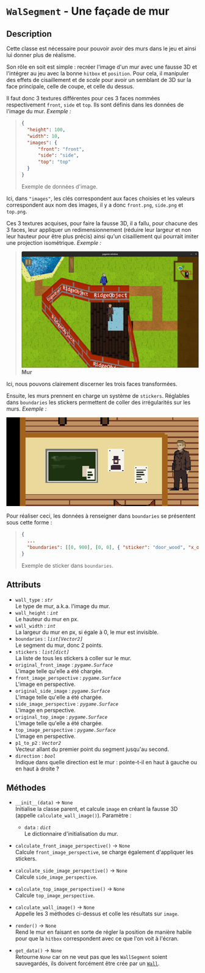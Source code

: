 # `WalSegment` - Une façade de mur

## Description

Cette classe est nécessaire pour pouvoir avoir des murs dans le jeu et ainsi lui donner plus de réalisme.

Son rôle en soit est simple : recréer l'image d'un mur avec une fausse 3D et l'intégrer au jeu avec la bonne `hitbox` et `position`.
Pour cela, il manipuler des effets de cisaillement et de *scale* pour avoir un semblant de 3D sur la face principale, celle de coupe, et celle du dessus.

Il faut donc 3 textures différentes pour ces 3 faces nommées respectivement `front`, `side` et `top`.
Ils sont définis dans les données de l'image du mur.
*Exemple :*

> ```json
> {
> 	"height": 100,
> 	"width": 10,
> 	"images": {
> 		"front": "front",
> 		"side": "side",
> 		"top": "top"
> 	}
> }
> ```
> Exemple de données d'image.

Ici, dans `"images"`, les clés correspondent aux faces choisies et les valeurs correspondent aux nom des images, il y a donc `front.png`, `side.png` et `top.png`.

Ces 3 textures acquises, pour faire la fausse 3D, il a fallu, pour chacune des 3 faces, leur appliquer un redimensionnement (réduire leur largeur et non leur hauteur pour être plus précis) ainsi qu'un cisaillement qui pourrait imiter une projection isométrique.
*Exemple :*

> ![Exemple](../../../exemples/ridge_object_1.png)
> **Mur**

Ici, nous pouvons clairement discerner les trois faces transformées.

Ensuite, les murs prennent en charge un système de `stickers`. Réglables dans `boundaries` les stickers permettent de coller des irrégularités sur les murs.
*Exemple :*

![Exemple](../../../exemples/wall_segment_1.png)

Pour réaliser ceci, les données à renseigner dans `boundaries` se présentent sous cette forme :

> ```json
> {
> 	...
> 	"boundaries": [[0, 900], [0, 0], { "sticker": "door_wood", "x_offset" : 35 }, [1000, 0]]
> }
> ```
> Exemple de sticker dans `boundaries`.

## Attributs
- `wall_type` : *`str`* \
  Le type de mur, a.k.a. l'image du mur.
- `wall_height` : *`int`* \
  Le hauteur du mur en px.
- `wall_width` : *`int`* \
  La largeur du mur en px, si égale à 0, le mur est invisible.
- `boundaries` : *`list[Vector2]`* \
  Le segment du mur, donc 2 points.
- `stickers` : *`list[dict]`* \
  La liste de tous les stickers à coller sur le mur.
- `original_front_image` : *`pygame.Surface`* \
  L'image telle qu'elle a été chargée.
- `front_image_perspective` : *`pygame.Surface`* \
  L'image en perspective.
- `original_side_image` : *`pygame.Surface`* \
  L'image telle qu'elle a été chargée.
- `side_image_perspective` : *`pygame.Surface`* \
  L'image en perspective.
- `original_top_image` : *`pygame.Surface`* \
  L'image telle qu'elle a été chargée.
- `top_image_perspective` : *`pygame.Surface`* \
  L'image en perspective.
- `p1_to_p2` : *`Vector2`* \
  Vecteur allant du premier point du segment jusqu'au second.
- `direction` : *`bool`* \
  Indique dans quelle direction est le mur : pointe-t-il en haut à gauche ou en haut à droite ?

## Méthodes
- `__init__(data)` &rarr; `None` \
  Initialise la classe parent, et calcule `image` en créant la fausse 3D (appelle `calculate_wall_image()`).
  Paramètre :
  * `data` : *`dict`* \
  Le dictionnaire d'initialisation du mur.

- `calculate_front_image_perspective()` &rarr; `None` \
  Calcule `front_image_perspective`, se charge également d'appliquer les stickers.

- `calculate_side_image_perspective()` &rarr; `None` \
  Calcule `side_image_perspective`.

- `calculate_top_image_perspective()` &rarr; `None` \
  Calcule `top_image_perspective`.

- `calculate_wall_image()` &rarr; `None` \
  Appelle les 3 méthodes ci-dessus et colle les résultats sur `image`.

- `render()` &rarr; `None` \
  Rend le mur en faisant en sorte de régler la position de manière habile pour que la `hitbox` correspondent avec ce que l'on voit à l'écran.

- `get_data()` &rarr; `None` \
  Retourne *`None`* car on ne veut pas que les `WallSegment` soient sauvegardés, ils doivent forcément être crée par un [`Wall`](wall.md).
  